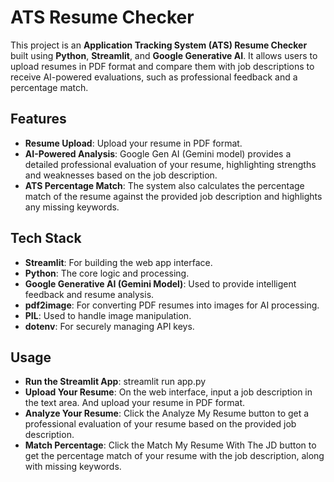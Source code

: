 # ATS Resume Checker

This project is an **Application Tracking System (ATS) Resume Checker** built using **Python**, **Streamlit**, and **Google Generative AI**. It allows users to upload resumes in PDF format and compare them with job descriptions to receive AI-powered evaluations, such as professional feedback and a percentage match.

## Features

- **Resume Upload**: Upload your resume in PDF format.
- **AI-Powered Analysis**: Google Gen AI (Gemini model) provides a detailed professional evaluation of your resume, highlighting strengths and weaknesses based on the job description.
- **ATS Percentage Match**: The system also calculates the percentage match of the resume against the provided job description and highlights any missing keywords.

## Tech Stack

- **Streamlit**: For building the web app interface.
- **Python**: The core logic and processing.
- **Google Generative AI (Gemini Model)**: Used to provide intelligent feedback and resume analysis.
- **pdf2image**: For converting PDF resumes into images for AI processing.
- **PIL**: Used to handle image manipulation.
- **dotenv**: For securely managing API keys.

## Usage

- **Run the Streamlit App**: streamlit run app.py
- **Upload Your Resume**: On the web interface, input a job description in the text area. And upload your resume in PDF format.
- **Analyze Your Resume**: Click the Analyze My Resume button to get a professional evaluation of your resume based on the provided job description.
- **Match Percentage**: Click the Match My Resume With The JD button to get the percentage match of your resume with the job description, along with missing keywords.


   
